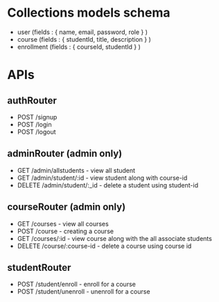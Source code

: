 # Collections models schema

- user (fields : { name, email, password, role } )
- course (fields : { studentId, title, description } )
- enrollment (fields : { courseId, studentId } )

# APIs

## authRouter

- POST /signup
- POST /login
- POST /logout

## adminRouter (admin only)

- GET /admin/allstudents - view all student
- GET /admin/student/:id - view student along with course-id
- DELETE /admin/student/:_id - delete a student using student-id

## courseRouter (admin only)

- GET /courses - view all courses
- POST /course - creating a course
- GET /courses/:id - view course along with the all associate students 
- DELETE /course/:course-id - delete a course using course id

## studentRouter

- POST /student/enroll - enroll for a course
- POST /student/unenroll - unenroll for a course
 
